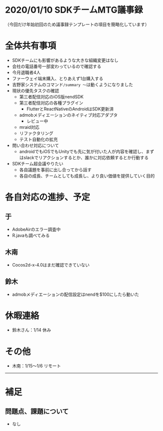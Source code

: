 # 2020/01/10 SDKチームMTG議事録
（今回だけ年始初回のため議事録テンプレートの項目を簡略化しています）

# 全体共有事項
- SDKチームにも影響があるような大きな組織変更はなし
- 会社の電話番号一部変わっているので確認する
- 今月退職者4人
- ファーウェイ端末購入、とりあえず1台購入する
- 吉野家システムのコマンド`/summary 〜`は動くようになりました  
- 現状の優先タスクの確認
  - 第三者配信対応のiOS版nendSDK
  - 第三者配信対応の各種プラグイン
    - FlutterとReactNativeのAndroidはSDK更新済
  - admobメディエーションのネイティブ対応アダプタ
    - レビュー中
  - mraid対応
  - リファクタリング
  - テスト自動化の拡充
- 問い合わせ対応について
  - androidでもiOSでもUnityでも先に気が付いた人が内容を確認し、まずはslackでリアクションするとか、誰かに対応依頼するとか行動する
- SDKチーム超会議やりたい
  - 各自議題を事前に出し合ってから話す
  - 各自の成長、チームとしても成長し、より良い価値を提供していく目的


# 各自対応の進捗、予定
## 于
- AdobeAirのエラー調査中
- R.javaも調べてみる

## 木南
- Cocos2d-x-4.0はまだ確認できていない

## 鈴木
- admobメディエーションの配信設定はnendを$100にしたら動いた

# 休暇連絡
- 鈴木さん：1/14 休み

# その他
- 木南：1/15〜1/6 リモート

----

# 補足
## 問題点、課題について
- なし
